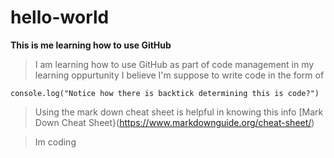# hello-world
**This is me learning how to use GitHub**

>I am learning how to use GitHub as part of code management in my learning oppurtunity 
>I believe I'm suppose to write code in the form of
>
`console.log("Notice how there is backtick determining this is code?")`

>Using the mark down cheat sheet is helpful in knowing this info
[Mark Down Cheat Sheet}(https://www.markdownguide.org/cheat-sheet/)

>Im coding
